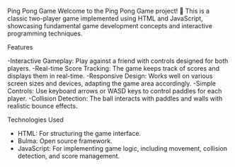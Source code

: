 Ping Pong Game
Welcome to the Ping Pong Game project! 🎉 This is a classic two-player game implemented using HTML and JavaScript, showcasing fundamental game development concepts and interactive programming techniques.

Features

-Interactive Gameplay: Play against a friend with controls designed for both players.
-Real-time Score Tracking: The game keeps track of scores and displays them in real-time.
-Responsive Design: Works well on various screen sizes and devices, adapting the game area accordingly.
-Simple Controls: Use keyboard arrows or WASD keys to control paddles for each player.
-Collision Detection: The ball interacts with paddles and walls with realistic bounce effects.

Technologies Used

- HTML: For structuring the game interface.
- Bulma: Open source framework.
- JavaScript: For implementing game logic, including movement, collision detection, and score management.
